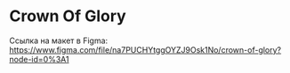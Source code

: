 # Crown Of Glory
Ссылка на макет в Figma: https://www.figma.com/file/na7PUCHYtggOYZJ9Osk1No/crown-of-glory?node-id=0%3A1
